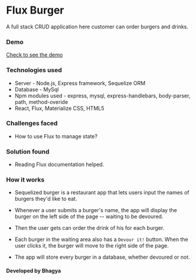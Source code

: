 # Flux Burger
A full stack  CRUD application here customer can order burgers and drinks.

### Demo
[Check to see the demo](https://pacific-peak-90829.herokuapp.com/)

### Technologies used
* Server - Node.js, Express framework, Sequelize ORM
* Database - MySql
* Npm modules used - express, mysql, express-handlebars, body-parser, path, method-overide
* React, Flux, Materialize CSS, HTML5

### Challenges faced
* How to use Flux to manage state?

### Solution found
* Reading Flux documentation helped.

### How it works

* Sequelized burger is a restaurant app that lets users input the names of burgers they'd like to eat.

* Whenever a user submits a burger's name, the app will display the burger on the left side of the page -- waiting to be devoured.

* Then the user gets can order the drink of his for each burger.

* Each burger in the waiting area also has a `Devour it!` button. When the user clicks it, the burger will move to the right side of the page.

* The app will store every burger in a database, whether devoured or not.


#### Developed by Bhagya
